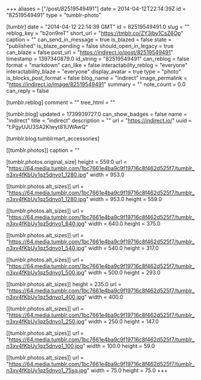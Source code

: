 +++
aliases = ["/post/82519549491"]
date = 2014-04-12T22:14:39Z
id = "82519549491"
type = "tumblr-photo"

[tumblr]
date = "2014-04-12 22:14:39 GMT"
id = 82519549491.0
slug = ""
reblog_key = "b2on9reT"
short_url = "https://tmblr.co/ZY3jby1CsZ6Op"
caption = ""
can_send_in_message = true
is_blazed = false
state = "published"
is_blaze_pending = false
should_open_in_legacy = true
can_blaze = false
post_url = "https://indirect.io/post/82519549491"
timestamp = 1397340879.0
id_string = "82519549491"
can_reblog = false
format = "markdown"
can_like = false
interactability_reblog = "everyone"
interactability_blaze = "everyone"
display_avatar = true
type = "photo"
is_blocks_post_format = false
blog_name = "indirect"
image_permalink = "https://indirect.io/image/82519549491"
summary = ""
note_count = 0.0
can_reply = false

[tumblr.reblog]
comment = ""
tree_html = ""

[tumblr.blog]
updated = 1739939727.0
can_show_badges = false
name = "indirect"
title = "indirect"
description = ""
url = "https://indirect.io/"
uuid = "t:PgyUJU3SA2Klwyt81UWAwQ"

[tumblr.blog.tumblrmart_accessories]

[[tumblr.photos]]
caption = ""

[tumblr.photos.original_size]
height = 559.0
url = "https://64.media.tumblr.com/1bc7661e4ba9c9f19716c8f462d525f7/tumblr_n3xv4fKbUy1qz5dnvo1_1280.jpg"
width = 953.0

[[tumblr.photos.alt_sizes]]
url = "https://64.media.tumblr.com/1bc7661e4ba9c9f19716c8f462d525f7/tumblr_n3xv4fKbUy1qz5dnvo1_1280.jpg"
width = 953.0
height = 559.0

[[tumblr.photos.alt_sizes]]
url = "https://64.media.tumblr.com/1bc7661e4ba9c9f19716c8f462d525f7/tumblr_n3xv4fKbUy1qz5dnvo1_640.jpg"
width = 640.0
height = 375.0

[[tumblr.photos.alt_sizes]]
url = "https://64.media.tumblr.com/1bc7661e4ba9c9f19716c8f462d525f7/tumblr_n3xv4fKbUy1qz5dnvo1_540.jpg"
width = 540.0
height = 317.0

[[tumblr.photos.alt_sizes]]
url = "https://64.media.tumblr.com/1bc7661e4ba9c9f19716c8f462d525f7/tumblr_n3xv4fKbUy1qz5dnvo1_500.jpg"
width = 500.0
height = 293.0

[[tumblr.photos.alt_sizes]]
height = 235.0
url = "https://64.media.tumblr.com/1bc7661e4ba9c9f19716c8f462d525f7/tumblr_n3xv4fKbUy1qz5dnvo1_400.jpg"
width = 400.0

[[tumblr.photos.alt_sizes]]
url = "https://64.media.tumblr.com/1bc7661e4ba9c9f19716c8f462d525f7/tumblr_n3xv4fKbUy1qz5dnvo1_250.jpg"
width = 250.0
height = 147.0

[[tumblr.photos.alt_sizes]]
url = "https://64.media.tumblr.com/1bc7661e4ba9c9f19716c8f462d525f7/tumblr_n3xv4fKbUy1qz5dnvo1_100.jpg"
width = 100.0
height = 59.0

[[tumblr.photos.alt_sizes]]
url = "https://64.media.tumblr.com/1bc7661e4ba9c9f19716c8f462d525f7/tumblr_n3xv4fKbUy1qz5dnvo1_75sq.jpg"
width = 75.0
height = 75.0
+++
